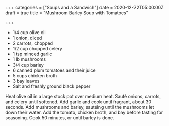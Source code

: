 +++
categories = ["Soups and a Sandwich"]
date = 2020-12-22T05:00:00Z
draft = true
title = "Mushroom Barley Soup with Tomatoes"

+++
* 1/4 cup olive oil 
* 1 onion, diced 
* 2 carrots, chopped
* 1/2 cup chopped celery 
* 1 tsp minced garlic 
* 1 lb mushrooms 
* 3/4 cup barley 
* 6 canned plum tomatoes and their juice 
* 5 cups chicken broth 
* 3 bay leaves 
* Salt and freshly ground black pepper

Heat olive oil in a large stock pot over medium heat. Sauté onions, carrots, and celery until softened. Add garlic and cook until fragrant, about 30 seconds. Add mushrooms and barley, sautéing until the mushrooms let down their water. Add the tomato, chicken broth, and bay before tasting for seasoning. Cook 50 minutes, or until barley is done.